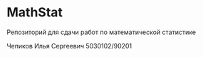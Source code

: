# MathStat

Репозиторий для сдачи работ по математической статистике

Чепиков Илья Сергеевич 5030102/90201 

